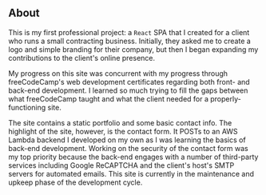 ## About

This is my first professional project: a `React` SPA that I created for a client who runs a small contracting business. Initially, they asked me to create a logo and simple branding for their company, but then I began expanding my contributions to the client's online presence.

My progress on this site was concurrent with my progress through freeCodeCamp's web development certificates regarding both front- and back-end development. I learned so much trying to fill the gaps between what freeCodeCamp taught and what the client needed for a properly-functioning site.

The site contains a static portfolio and some basic contact info. The highlight of the site, however, is the contact form. It POSTs to an AWS Lambda backend I developed on my own as I was learning the basics of back-end development. Working on the security of the contact form was my top priority because the back-end engages with a number of third-party services including Google ReCAPTCHA and the client's host's SMTP servers for automated emails. This site is currently in the maintenance and upkeep phase of the development cycle.
